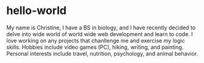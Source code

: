 # hello-world

My name is Christine, I have a BS in biology, and I have recently decided to delve into wide world of world wide web development and learn to code. I love working on any projects that chanllenge me and exercise my logic skills.
Hobbies include video games (PC), hiking, writing, and painting.
Personal interests include travel, nutrition, psychology, and animal behavior.
